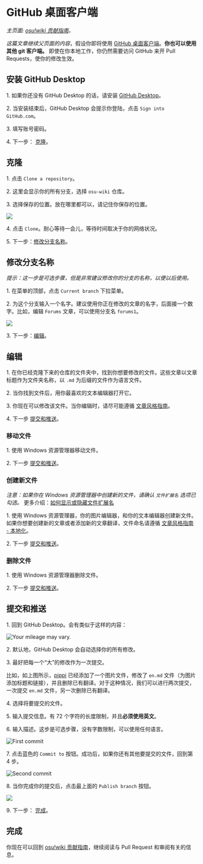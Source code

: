 # GitHub 桌面客户端

*主页面: [osu!wiki 贡献指南](/wiki/owcg)。*

*这篇文章继续父页面的内容*，假设你即将使用 [GitHub 桌面客户端](https://desktop.github.com)。**你也可以使用其他 git 客户端。** 即使在你本地工作，你仍然需要访问 GitHub 来开 Pull Requests，使你的修改生效。

## 安装 GitHub Desktop

1\. 如果你还没有 GitHub Desktop 的话，请安装 [GitHub Desktop](https://desktop.github.com)。

2\. 当安装结束后，GitHub Desktop 会提示你登陆，点击 `Sign into GitHub.com`。

3\. 填写账号密码。

4\. 下一步： [克隆](#克隆)。

## 克隆

1\. 点击 `Clone a repository`。

2\. 这里会显示你的所有分支，选择 `osu-wiki` 仓库。

3\. 选择保存的位置。放在哪里都可以，请记住你保存的位置。

![](img/github-desktop-select-repo.jpg)

4\. 点击 `Clone`。耐心等待一会儿，等待时间取决于你的网络状况。

5\. 下一步：[修改分支名称](#修改分支名称)。

## 修改分支名称

*提示：这一步是可选步骤，但是非常建议修改你的分支的名称，以便以后使用。*

1\. 在菜单的顶部，点击 `Current branch` 下拉菜单。

2\. 为这个分支输入一个名字。建议使用你正在修改的文章的名字，后面接一个数字。比如，编辑 `Forums` 文章，可以使用分支名 `forums1`。

![](img/github-desktop-branch.jpg)

3\. 下一步：[编辑](#编辑)。

## 编辑

1\. 在你已经克隆下来的仓库的文件夹中，找到你想要修改的文件。这些文章以文章标题作为文件夹名称，以 `.md` 为后缀的文件作为语言文件。

2\. 当你找到文件后，用你最喜欢的文本编辑器打开它。

3\. 你现在可以修改该文件。当你编辑时，请尽可能遵循 [文章风格指南](/wiki/ASC)。

4\. 下一步 [提交和推送](#提交和推送)。

### 移动文件

1\. 使用 Windows 资源管理器移动文件。

2\. 下一步 [提交和推送](#提交和推送)。

### 创建新文件

*注意：如果你在 Windows 资源管理器中创建新的文件，请确认 `文件扩展名` 选项已勾选。* 更多介绍：[如何显示或隐藏文件扩展名](https://support.microsoft.com/zh-cn/help/865219/how-to-show-or-hide-file-name-extensions-in-windows-explorer)

1\. 使用 Windows 资源管理器，你的图片编辑器，和你的文本编辑器创建新文件。如果你想要创建新的文章或者添加新的文章翻译，文件命名请遵循 [文章风格指南 - 本地化](/wiki/ASC/#本地化)。

2\. 下一步 [提交和推送](#提交和推送)。

### 删除文件

1\. 使用 Windows 资源管理器删除文件。

2\. 下一步 [提交和推送](#提交和推送)。

## 提交和推送

1\. 回到 GitHub Desktop。会有类似于这样的内容：

![](img/github-desktop-changes.jpg "Your mileage may vary.")

2\. 默认地，GitHub Desktop 会自动选择你的所有修改。

3\. 最好把每一个“大”的修改作为一次提交。

比如，如上图所示，[pippi](/wiki/Mascots/#pippi) 已经添加了一个图片文件，修改了 `en.md` 文件（为图片添加标题和链接），并且删除已有翻译。对于这种情况，我们可以进行两次提交，一次提交 `en.md` 文件，另一次删除已有翻译。

4\. 选择将要提交的文件。

5\. 输入提交信息。有 72 个字符的长度限制，并且**必须使用英文**。

6\. 输入描述。这步是可选步骤，没有字数限制，可以使用任何语言。

![](img/github-desktop-first-commit.jpg "First commit")

7\. 点击蓝色的 `Commit to` 按钮。成功后，如果你还有其他要提交的文件，回到第 4 步。

![](img/github-desktop-second-commit.jpg "Second commit")

8\. 当你完成你的提交后，点击最上面的 `Publish branch` 按钮。

![](img/github-desktop-push.jpg)

9\. 下一步： [完成](#完成)。

## 完成

你现在可以回到 [osu!wiki 贡献指南](/wiki/owcg/#完成)，继续阅读与 Pull Request 和审阅有关的信息。
